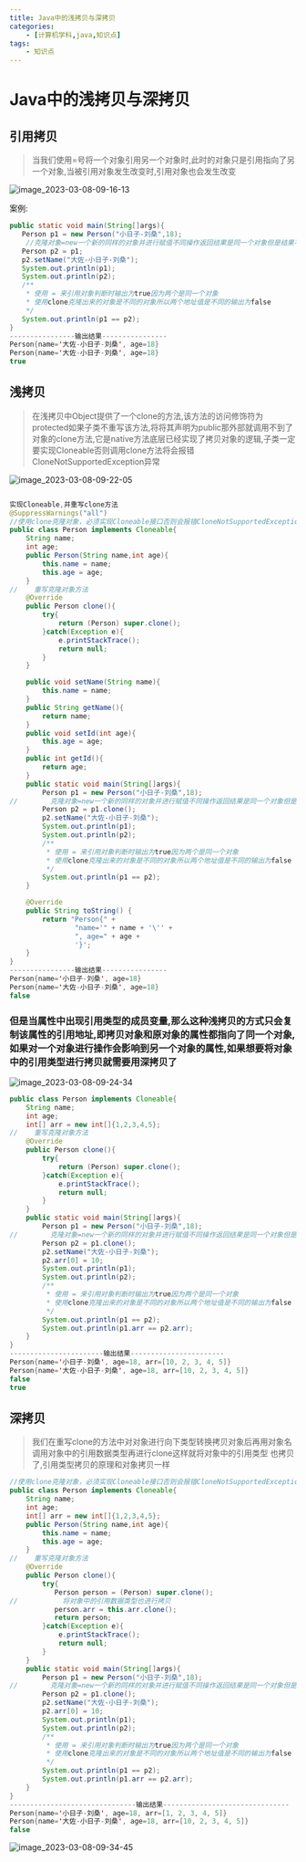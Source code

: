 ```yaml
---
title: Java中的浅拷贝与深拷贝
categories:
    - [计算机学科,java,知识点]
tags:
    - 知识点
---
```


# Java中的浅拷贝与深拷贝

## 引用拷贝

>当我们使用=号将一个对象引用另一个对象时,此时的对象只是引用指向了另一个对象,当被引用对象发生改变时,引用对象也会发生改变

![image_2023-03-08-09-16-13](https://raw.githubusercontent.com/PigPigLetsGo/imeages/master/202401081445087.png)

案例:

```java
public static void main(String[]args){
   Person p1 = new Person("小日子-刘桑",18);
	//克隆对象=new一个新的同样的对象并进行赋值不同操作返回结果是同一个对象但是结果不同
   Person p2 = p1;
   p2.setName("大佐-小日子-刘桑");
   System.out.println(p1);
   System.out.println(p2);
   /**
    * 使用 = 来引用对象判断时输出为true因为两个是同一个对象
    * 使用clone克隆出来的对象是不同的对象所以两个地址值是不同的输出为false
    */
   System.out.println(p1 == p2);
}
----------------输出结果----------------
Person{name='大佐-小日子-刘桑', age=18}
Person{name='大佐-小日子-刘桑', age=18}
true
```

## 浅拷贝

>在浅拷贝中Object提供了一个clone的方法,该方法的访问修饰符为protected如果子类不重写该方法,将将其声明为public那外部就调用不到了对象的clone方法,它是native方法底层已经实现了拷贝对象的逻辑,子类一定要实现Cloneable否则调用clone方法将会报错CloneNotSupportedException异常

![image_2023-03-08-09-22-05](https://raw.githubusercontent.com/PigPigLetsGo/imeages/master/202401081445241.png)

```java

实现Cloneable,并重写clone方法
@SuppressWarnings("all")
//使用clone克隆对象，必须实现Cloneable接口否则会报错CloneNotSupportedException
public class Person implements Cloneable{
    String name;
    int age;
    public Person(String name,int age){
        this.name = name;
        this.age = age;
    }
//    重写克隆对象方法
    @Override
    public Person clone(){
        try{
            return (Person) super.clone();
        }catch(Exception e){
            e.printStackTrace();
            return null;
        }
    }

    public void setName(String name){
        this.name = name;
    }
    public String getName(){
        return name;
    }
    public void setId(int age){
        this.age = age;
    }
    public int getId(){
        return age;
    }
    public static void main(String[]args){
        Person p1 = new Person("小日子-刘桑",18);
//        克隆对象=new一个新的同样的对象并进行赋值不同操作返回结果是同一个对象但是结果不同
        Person p2 = p1.clone();
        p2.setName("大佐-小日子-刘桑");
        System.out.println(p1);
        System.out.println(p2);
        /**
         * 使用 = 来引用对象判断时输出为true因为两个是同一个对象
         * 使用clone克隆出来的对象是不同的对象所以两个地址值是不同的输出为false
         */
        System.out.println(p1 == p2);
    }

    @Override
    public String toString() {
        return "Person{" +
                "name='" + name + '\'' +
                ", age=" + age +
                '}';
    }
}
----------------输出结果----------------
Person{name='小日子-刘桑', age=18}
Person{name='大佐-小日子-刘桑', age=18}
false
```

### 但是当属性中出现引用类型的成员变量,那么这种浅拷贝的方式只会复制该属性的引用地址,即拷贝对象和原对象的属性都指向了同一个对象,如果对一个对象进行操作会影响到另一个对象的属性,如果想要将对象中的引用类型进行拷贝就需要用深拷贝了

![image_2023-03-08-09-24-34](https://raw.githubusercontent.com/PigPigLetsGo/imeages/master/202401081445145.png)

```java
public class Person implements Cloneable{
    String name;
    int age;
    int[] arr = new int[]{1,2,3,4,5};
//    重写克隆对象方法
    @Override
    public Person clone(){
        try{
            return (Person) super.clone();
        }catch(Exception e){
            e.printStackTrace();
            return null;
        }
    }
    public static void main(String[]args){
        Person p1 = new Person("小日子-刘桑",18);
//        克隆对象=new一个新的同样的对象并进行赋值不同操作返回结果是同一个对象但是结果不同
        Person p2 = p1.clone();
        p2.setName("大佐-小日子-刘桑");
        p2.arr[0] = 10;
        System.out.println(p1);
        System.out.println(p2);
        /**
         * 使用 = 来引用对象判断时输出为true因为两个是同一个对象
         * 使用clone克隆出来的对象是不同的对象所以两个地址值是不同的输出为false
         */
        System.out.println(p1 == p2);
        System.out.println(p1.arr == p2.arr);
    }
}
-----------------------输出结果-----------------------
Person{name='小日子-刘桑', age=18, arr=[10, 2, 3, 4, 5]}
Person{name='大佐-小日子-刘桑', age=18, arr=[10, 2, 3, 4, 5]}
false
true
```

## 深拷贝

>我们在重写clone的方法中对对象进行向下类型转换拷贝对象后再用对象名调用对象中的引用数据类型再进行clone这样就将对象中的引用类型 也拷贝了,引用类型拷贝的原理和对象拷贝一样

```java
//使用clone克隆对象，必须实现Cloneable接口否则会报错CloneNotSupportedException
public class Person implements Cloneable{
    String name;
    int age;
    int[] arr = new int[]{1,2,3,4,5};
    public Person(String name,int age){
        this.name = name;
        this.age = age;
    }
//    重写克隆对象方法
    @Override
    public Person clone(){
        try{
           Person person = (Person) super.clone();
//           将对象中的引用数据类型也进行拷贝
           person.arr = this.arr.clone();
           return person;
        }catch(Exception e){
            e.printStackTrace();
            return null;
        }
    }
    public static void main(String[]args){
        Person p1 = new Person("小日子-刘桑",18);
//        克隆对象=new一个新的同样的对象并进行赋值不同操作返回结果是同一个对象但是结果不同
        Person p2 = p1.clone();
        p2.setName("大佐-小日子-刘桑");
        p2.arr[0] = 10;
        System.out.println(p1);
        System.out.println(p2);
        /**
         * 使用 = 来引用对象判断时输出为true因为两个是同一个对象
         * 使用clone克隆出来的对象是不同的对象所以两个地址值是不同的输出为false
         */
        System.out.println(p1 == p2);
        System.out.println(p1.arr == p2.arr);
    }
}
-------------------------------输出结果-------------------------------
Person{name='小日子-刘桑', age=18, arr=[1, 2, 3, 4, 5]}
Person{name='大佐-小日子-刘桑', age=18, arr=[10, 2, 3, 4, 5]}
false
```

![image_2023-03-08-09-34-45](https://raw.githubusercontent.com/PigPigLetsGo/imeages/master/202401081445408.png)
